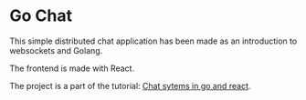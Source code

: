 # Go Chat
This simple distributed chat application has been made as an introduction to websockets and Golang. 

The frontend is made with React. 

The project is a part of the tutorial: [Chat sytems in go and react](https://tutorialedge.net/projects/chat-system-in-go-and-react/part-1-initial-setup/).